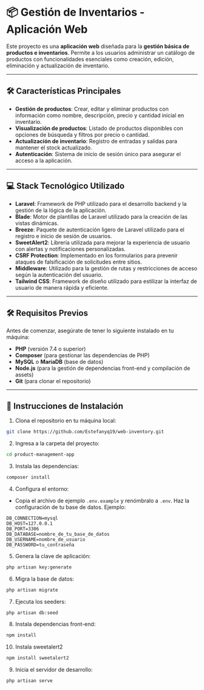 # 📦 **Gestión de Inventarios** - Aplicación Web

Este proyecto es una **aplicación web** diseñada para la **gestión básica de productos e inventarios**. Permite a los usuarios administrar un catálogo de productos con funcionalidades esenciales como creación, edición, eliminación y actualización de inventario.

---

## 🛠 **Características Principales**

- **Gestión de productos**: Crear, editar y eliminar productos con información como nombre, descripción, precio y cantidad inicial en inventario.
- **Visualización de productos**: Listado de productos disponibles con opciones de búsqueda y filtros por precio o cantidad.
- **Actualización de inventario**: Registro de entradas y salidas para mantener el stock actualizado.
- **Autenticación**: Sistema de inicio de sesión único para asegurar el acceso a la aplicación.

---

## 💻 **Stack Tecnológico Utilizado**

- **Laravel**: Framework de PHP utilizado para el desarrollo backend y la gestión de la lógica de la aplicación.
- **Blade**: Motor de plantillas de Laravel utilizado para la creación de las vistas dinámicas.
- **Breeze**: Paquete de autenticación ligero de Laravel utilizado para el registro e inicio de sesión de usuarios.
- **SweetAlert2**: Librería utilizada para mejorar la experiencia de usuario con alertas y notificaciones personalizadas.
- **CSRF Protection**: Implementado en los formularios para prevenir ataques de falsificación de solicitudes entre sitios.
- **Middleware**: Utilizado para la gestión de rutas y restricciones de acceso según la autenticación del usuario.
- **Tailwind CSS**: Framework de diseño utilizado para estilizar la interfaz de usuario de manera rápida y eficiente.

---

## 🛠 **Requisitos Previos**

Antes de comenzar, asegúrate de tener lo siguiente instalado en tu máquina:

- **PHP** (versión 7.4 o superior)
- **Composer** (para gestionar las dependencias de PHP)
- **MySQL** o **MariaDB** (base de datos)
- **Node.js** (para la gestión de dependencias front-end y compilación de assets)
- **Git** (para clonar el repositorio)

---

## 📝 **Instrucciones de Instalación**

1. Clona el repositorio en tu máquina local:  
```bash
git clone https://github.com/Estefanyq19/web-inventory.git
```

2. Ingresa a la carpeta del proyecto:  
```bash
cd product-management-app
```

3. Instala las dependencias:  
```bash
composer install
```

4. Configura el entorno:  
- Copia el archivo de ejemplo `.env.example` y renómbralo a `.env`. Haz la configuración de tu base de datos. Ejemplo:
```
DB_CONNECTION=mysql  
DB_HOST=127.0.0.1  
DB_PORT=3306  
DB_DATABASE=nombre_de_tu_base_de_datos  
DB_USERNAME=nombre_de_usuario  
DB_PASSWORD=tu_contraseña  
```

5. Genera la clave de aplicación:  
```bash
php artisan key:generate
```

6. Migra la base de datos:  
```bash
php artisan migrate
```

7. Ejecuta los seeders:  
```bash
php artisan db:seed
```

8. Instala dependencias front-end:  
```bash
npm install
```
10. Instala sweetalert2
```bash
npm install sweetalert2
```

9. Inicia el servidor de desarrollo:  
```bash
php artisan serve
```

